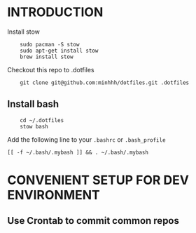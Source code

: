 INTRODUCTION
============
Install stow
```
    sudo pacman -S stow
    sudo apt-get install stow
    brew install stow
```

Checkout this repo to .dotfiles

```
    git clone git@github.com:minhhh/dotfiles.git .dotfiles
```

## Install bash
```
    cd ~/.dotfiles
    stow bash
```

Add the following line to your `.bashrc` or `.bash_profile`

    [[ -f ~/.bash/.mybash ]] && . ~/.bash/.mybash


CONVENIENT SETUP FOR DEV ENVIRONMENT
============

## Use Crontab to commit common repos


